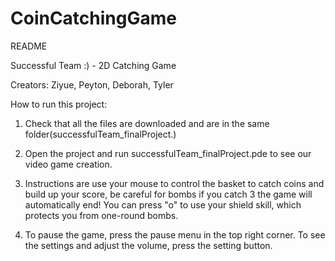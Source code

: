 ﻿# CoinCatchingGame
README

Successful Team :) - 2D Catching Game

Creators: Ziyue, Peyton, Deborah, Tyler

How to run this project:

1. Check that all the files are downloaded and are in the same folder(successfulTeam_finalProject.)

2. Open the project and run successfulTeam_finalProject.pde to see our video game creation.

3. Instructions are use your mouse to control the basket to catch coins and build up your score, be careful for bombs if you catch 3 the game will automatically end! You can press "o" to use your shield skill, which protects you from one-round bombs.

4. To pause the game, press the pause menu in the top right corner. To see the settings and adjust the volume, press the setting button.
